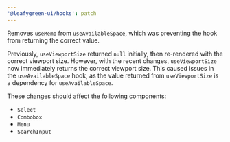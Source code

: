 ```yaml
---
'@leafygreen-ui/hooks': patch
---
```


Removes `useMemo` from `useAvailableSpace`, which was preventing the hook from returning the correct value.

Previously, `useViewportSize` returned `null` initially, then re-rendered with the correct viewport size. However, with the recent changes, `useViewportSize` now immediately returns the correct viewport size. This caused issues in the `useAvailableSpace` hook, as the value returned from `useViewportSize` is a dependency for `useAvailableSpace`.

These changes should affect the following components:
- `Select`
- `Combobox`
- `Menu`
- `SearchInput`